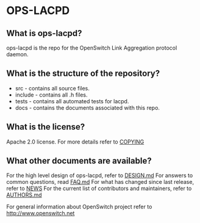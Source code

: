﻿OPS-LACPD
=========

What is ops-lacpd?
------------------
ops-lacpd is the repo for the OpenSwitch Link Aggregation protocol daemon.

What is the structure of the repository?
----------------------------------------
* src - contains all source files.
* include - contains all .h files.
* tests - contains all automated tests for lacpd.
* docs - contains the documents associated with this repo.

What is the license?
--------------------
Apache 2.0 license. For more details refer to [COPYING](COPYING)

What other documents are available?
-----------------------------------
For the high level design of ops-lacpd, refer to [DESIGN.md](DESIGN.md)
For answers to common questions, read [FAQ.md](FAQ.md)
For what has changed since last release, refer to [NEWS](NEWS)
For the current list of contributors and maintainers, refer to [AUTHORS.md](AUTHORS.md)

For general information about OpenSwitch project refer to http://www.openswitch.net

